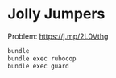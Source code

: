 # Jolly Jumpers

Problem: <https://j.mp/2L0Vthg>

```bash
bundle
bundle exec rubocop
bundle exec guard
```
